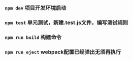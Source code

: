 
### `npm dev` 项目开发环境启动


### `npm test` 单元测试，新建.test.js文件，编写测试规则


### `npm run build` 构建命令


### `npm run eject` webpack配置已经弹出无须再执行

